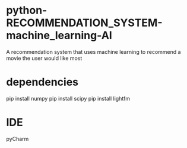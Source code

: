 # python-RECOMMENDATION_SYSTEM-machine_learning-AI
A recommendation system that uses machine learning to recommend a movie the user would like most

# dependencies
pip install numpy
pip install scipy
pip install lightfm

# IDE
pyCharm

